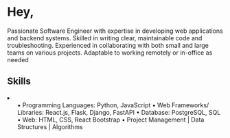 # Hey,
Passionate Software Engineer with expertise in developing web applications and backend systems. Skilled in 
writing clear, maintainable code and troubleshooting. Experienced in collaborating with both small and large 
teams on various projects. Adaptable to working remotely or in-office as needed

<h2>Skills</h2>
<li><ul>• Programming Languages: Python, JavaScript
• Web Frameworks/ Libraries: React.js, Flask, Django, FastAPI
• Database: PostgreSQL, SQL
• Web: HTML, CSS, React Bootstrap
• Project Management | Data Structures | Algorithms</ul></li>

